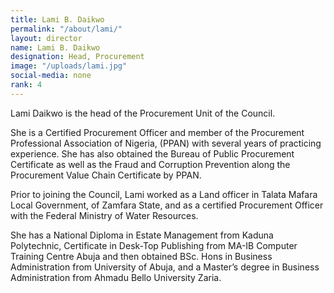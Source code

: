 ```yaml
---
title: Lami B. Daikwo
permalink: "/about/lami/"
layout: director
name: Lami B. Daikwo
designation: Head, Procurement
image: "/uploads/lami.jpg"
social-media: none
rank: 4
---
```


Lami Daikwo is the head of the Procurement Unit of the Council. 

She is a Certified Procurement Officer and member of the Procurement Professional Association of Nigeria, (PPAN) with several years of practicing experience. She has also obtained the Bureau of Public Procurement Certificate as well as the Fraud and Corruption Prevention along the Procurement Value Chain Certificate by PPAN.

Prior to joining the Council, Lami worked as a Land officer in Talata Mafara Local Government, of Zamfara State, and as a certified Procurement Officer with the Federal Ministry of Water Resources.

She has a National Diploma in Estate Management from Kaduna Polytechnic, Certificate in Desk-Top Publishing from MA-IB Computer Training Centre Abuja and then obtained BSc. Hons in Business Administration from University of Abuja, and a Master’s degree in Business Administration from Ahmadu Bello University Zaria.